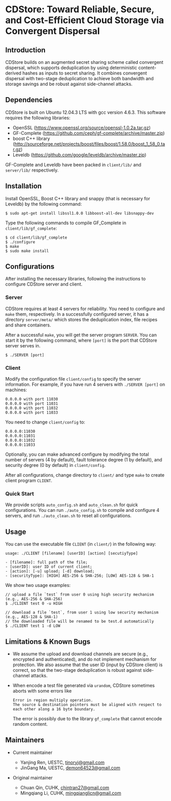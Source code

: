 # CDStore: Toward Reliable, Secure, and Cost-Efficient Cloud Storage via Convergent Dispersal
   
## Introduction
CDStore builds on an augmented secret sharing scheme called convergent dispersal, which supports deduplication by using deterministic content-derived hashes as inputs to secret sharing. It combines convergent dispersal with two-stage deduplication to achieve both bandwidth and storage savings and be robust against side-channel attacks. 


## Dependencies
CDStore is built on Ubuntu 12.04.3 LTS with gcc version 4.6.3. This software requires the following libraries:

 * OpenSSL (https://www.openssl.org/source/openssl-1.0.2a.tar.gz)
 * GF-Complete (https://github.com/ceph/gf-complete/archive/master.zip)
 * boost C++ library (http://sourceforge.net/projects/boost/files/boost/1.58.0/boost_1_58_0.tar.gz)
 * Leveldb (https://github.com/google/leveldb/archive/master.zip)

GF-Complete and Leveldb have been packed in `client/lib/` and `server/lib/` respectively.

## Installation

Install OpenSSL, Boost C++ library and snappy (that is necessary for Leveldb) by the following command:

```
$ sudo apt-get install libssl1.0.0 libboost-all-dev libsnappy-dev
```

Type the following commands to compile GF_Complete in `client/lib/gf_complete`:

```
$ cd client/lib/gf_complete
$ ./configure
$ make 
$ sudo make install
```

## Configurations

After installing the necessary libraries, following the instructions to configure CDStore server and client.  

### Server

CDStore requires at least 4 servers for reliability. You need to configure and `make` them, respectively. In a successfully configured server, it has a directory `server/meta/` which stores the deduplication index, file recipes and share containers. 

After a successful `make`, you will get the server program `SERVER`. You can start it by the following command, where `[port]` is the port that CDStore server serves in.  

```
$ ./SERVER [port]
```

### Client

Modify the configuration file `client/config` to specify the server information. For example, if you have run 4 servers with `./SERVER [port]` on machines: 

```
0.0.0.0 with port 11030
0.0.0.0 with port 11031
0.0.0.0 with port 11032
0.0.0.0 with port 11033
```

You need to change `client/config` to:

```
0.0.0.0:11030
0.0.0.0:11031
0.0.0.0:11032
0.0.0.0:11033
```

Optionally, you can make advanced configure by modifying the total number of servers (4 by default), fault tolerance degree (1 by default), and security degree (0 by default) in `client/config`.

After all configurations, change directory to `client/` and type `make` to create client program `CLIENT`.  

### Quick Start

We provide scripts `auto_config.sh` and `auto_clean.sh` for quick configurations. You can run `./auto_config.sh` to compile and configure 4 servers, and run `./auto_clean.sh` to reset all configurations. 

## Usage

You can use the executable file `CLIENT` (in `client/`) in the following way:

```
usage: ./CLIENT [filename] [userID] [action] [secutiyType]

- [filename]: full path of the file;
- [userID]: user ID of current client;
- [action]: [-u] upload; [-d] download;
- [securityType]: [HIGH] AES-256 & SHA-256; [LOW] AES-128 & SHA-1
```

We show two usage examples:  

```
// upload a file `test` from user 0 using high security mechanism (e.g., AES-256 & SHA-256)
$ ./CLIENT test 0 -u HIGH

// download a file `test`, from user 1 using low security mechanism (e.g., AES-128 & SHA-1)
// the downloaded file will be renamed to be test.d automatically
$ ./CLIENT test 1 -d LOW
```

## Limitations & Known Bugs

- We assume the upload and download channels are secure (e.g., encrypted and authenticated), and do not implement mechanism for protection. We also assume that the user ID (input by CDStore client) is correct, so that the two-stage deduplication is robust against side-channel attacks.    

- When encode a test file generated via `urandom`, CDStore sometimes aborts with some errors like 
	```
	Error in region multiply operation.
	The source & destination pointers must be aligned with respect to each other along a 16 byte boundary.
	``` 
	The error is possibly due to the library `gf_complete` that cannot encode random content.



## Maintainers
 * Current maintainer
	- Yanjing Ren, UESTC, tinoryj@gmail.com
	- JinGang Ma, UESTC, demon64523@gmail.com

 * Original maintainer
	- Chuan Qin, CUHK, chintran27@gmail.com
	- Mingqiang Li, CUHK, mingqianglicn@gmail.com
